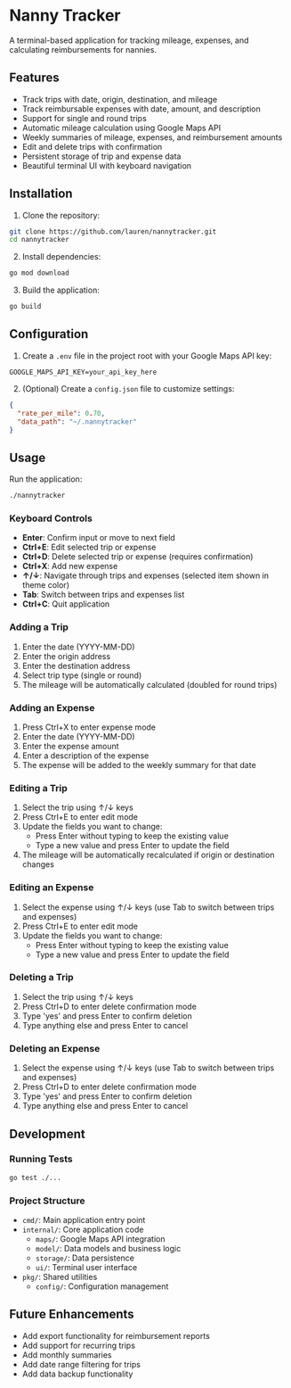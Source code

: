# Nanny Tracker

A terminal-based application for tracking mileage, expenses, and calculating reimbursements for nannies.

## Features

- Track trips with date, origin, destination, and mileage
- Track reimbursable expenses with date, amount, and description
- Support for single and round trips
- Automatic mileage calculation using Google Maps API
- Weekly summaries of mileage, expenses, and reimbursement amounts
- Edit and delete trips with confirmation
- Persistent storage of trip and expense data
- Beautiful terminal UI with keyboard navigation

## Installation

1. Clone the repository:
```bash
git clone https://github.com/lauren/nannytracker.git
cd nannytracker
```

2. Install dependencies:
```bash
go mod download
```

3. Build the application:
```bash
go build
```

## Configuration

1. Create a `.env` file in the project root with your Google Maps API key:
```
GOOGLE_MAPS_API_KEY=your_api_key_here
```

2. (Optional) Create a `config.json` file to customize settings:
```json
{
  "rate_per_mile": 0.70,
  "data_path": "~/.nannytracker"
}
```

## Usage

Run the application:
```bash
./nannytracker
```

### Keyboard Controls

- **Enter**: Confirm input or move to next field
- **Ctrl+E**: Edit selected trip or expense
- **Ctrl+D**: Delete selected trip or expense (requires confirmation)
- **Ctrl+X**: Add new expense
- **↑/↓**: Navigate through trips and expenses (selected item shown in theme color)
- **Tab**: Switch between trips and expenses list
- **Ctrl+C**: Quit application

### Adding a Trip

1. Enter the date (YYYY-MM-DD)
2. Enter the origin address
3. Enter the destination address
4. Select trip type (single or round)
5. The mileage will be automatically calculated (doubled for round trips)

### Adding an Expense

1. Press Ctrl+X to enter expense mode
2. Enter the date (YYYY-MM-DD)
3. Enter the expense amount
4. Enter a description of the expense
5. The expense will be added to the weekly summary for that date

### Editing a Trip

1. Select the trip using ↑/↓ keys
2. Press Ctrl+E to enter edit mode
3. Update the fields you want to change:
   - Press Enter without typing to keep the existing value
   - Type a new value and press Enter to update the field
4. The mileage will be automatically recalculated if origin or destination changes

### Editing an Expense

1. Select the expense using ↑/↓ keys (use Tab to switch between trips and expenses)
2. Press Ctrl+E to enter edit mode
3. Update the fields you want to change:
   - Press Enter without typing to keep the existing value
   - Type a new value and press Enter to update the field

### Deleting a Trip

1. Select the trip using ↑/↓ keys
2. Press Ctrl+D to enter delete confirmation mode
3. Type 'yes' and press Enter to confirm deletion
4. Type anything else and press Enter to cancel

### Deleting an Expense

1. Select the expense using ↑/↓ keys (use Tab to switch between trips and expenses)
2. Press Ctrl+D to enter delete confirmation mode
3. Type 'yes' and press Enter to confirm deletion
4. Type anything else and press Enter to cancel

## Development

### Running Tests

```bash
go test ./...
```

### Project Structure

- `cmd/`: Main application entry point
- `internal/`: Core application code
  - `maps/`: Google Maps API integration
  - `model/`: Data models and business logic
  - `storage/`: Data persistence
  - `ui/`: Terminal user interface
- `pkg/`: Shared utilities
  - `config/`: Configuration management

## Future Enhancements

- Add export functionality for reimbursement reports
- Add support for recurring trips
- Add monthly summaries
- Add date range filtering for trips
- Add data backup functionality